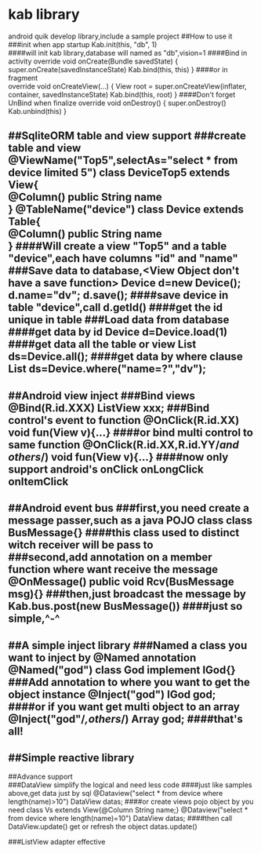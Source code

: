 # kab library
android quik develop library,include a sample project
##How to use it
###init when app startup
    Kab.init(this, "db", 1)    
####will init kab library,database will named as "db",vision=1
####Bind in activity
    override void onCreate(Bundle savedState) {
            super.onCreate(savedInstanceState)
            Kab.bind(this, this)
        }
####or in fragment        
    override void onCreateView(...) {
                View root = super.onCreateView(inflater, container, savedInstanceState)
                Kab.bind(this, root)
            } 
####Don't forget UnBind when finalize
    override void onDestroy() {
            super.onDestroy()
            Kab.unbind(this)
        }
             
##SqliteORM table and view support
###create table and view
    @ViewName("Top5",selectAs="select * from device limited 5")
    class DeviceTop5 extends View{        
          @Column()
          public String name    
    }
    @TableName("device")
    class Device extends Table{        
        @Column()
        public String name    
    }
####Will create a view "Top5" and a table "device",each have columns "id" and "name"
###Save data to database,<View Object don't have a save function>
    Device d=new Device();
    d.name="dv";
    d.save();
####save device in table "device",call
    d.getId()
####get the id unique in table
###Load data from database
####get data by id
    Device d=Device.load(1)
####get data all the table or view
    List<Device> ds=Device.all();
####get data by where clause    
    List<Device> ds=Device.where("name=?","dv"); 
---
##Android view inject
###Bind views
    @Bind(R.id.XXX)
    ListView xxx;
###Bind control's event to function
    @OnClick(R.id.XX)
    void fun(View v){...}
####or bind multi control to same function
    @OnClick(R.id.XX,R.id.YY/*and others*/)
    void fun(View v){...}
####now only support android's
    onClick
    onLongClick
    onItemClick
---
##Android event bus
###first,you need create a message passer,such as a java POJO class
    class BusMessage{}
####this class used to distinct witch receiver will be pass to     
###second,add annotation on a member function where want receive the message
    @OnMessage()
    public void Rcv(BusMessage msg){}
###then,just broadcast the message by 
    Kab.bus.post(new BusMessage())
####just so simple,^-^
---
##A simple inject library
###Named a class you want to inject by @Named annotation
    @Named("god")
    class God implement IGod{}   
###Add annotation to where you want to get the object instance
    @Inject("god")
    IGod god;
####or if you want get multi object to an array
    @Inject("god"/*,others*/)
    Array<IGod> god;
####that's all!
---
##Simple reactive library
---
##Advance support    
###DataView simplify the logical and need less code
####just like samples above,get data just by sql
    @Dataview("select * from device where length(name)>10")
    DataView<Device> datas;
####or create views pojo object by you need
    class Vs extends View{@Column String name;}
    @Dataview("select * from device where length(name)=10")
    DataView<Vs> datas;
####then call DataView.update() get or refresh the object
    datas.update()
    
###ListView adapter effective       